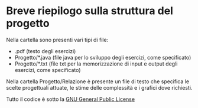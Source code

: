 # Breve riepilogo sulla struttura del progetto

Nella cartella sono presenti vari tipi di file:
* .pdf (testo degli esercizi)
* Progetto/\*.java (file java per lo sviluppo degli esercizi, come specificato)
* Progetto/\*.txt (file txt per la memorizzazione di input e output degli esercizi, come specificato)

Nella cartella Progetto/Relazione è presente un file di testo che specifica le scelte progettuali attuate, le stime delle complessità e i grafici dove richiesti.


Tutto il codice è sotto la [GNU General Public License](https://github.com/methk/University/blob/master/Progetti/Algoritmi%20Strutture%20Dati%201/LICENSE)
